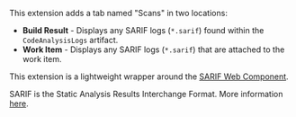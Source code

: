 
This extension adds a tab named "Scans" in two locations:

* **Build Result** - Displays any SARIF logs (`*.sarif`) found within the `CodeAnalysisLogs` artifact.
* **Work Item** - Displays any SARIF logs (`*.sarif`) that are attached to the work item.

This extension is a lightweight wrapper around the [SARIF Web Component](https://github.com/microsoft/sarif-web-component).

SARIF is the Static Analysis Results Interchange Format. More information [here](http://sarif.info/).
